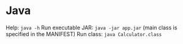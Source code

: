 # Java

Help: `java -h`
Run executable JAR: `java -jar app.jar` (main class is specified in the MANIFEST)
Run class: `java Calculator.class`